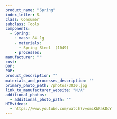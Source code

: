 ```yaml
---
product_name: "Spring"
index_letter: S
class: Consumer
subclass: Tools
components:
  - Spring:
    - mass: 84.1g
    - materials:
      - Spring Steel  (1049)
    - processes:
manufacturer: ""
cost: 
DOP: 
POP: 
product_description: ""
materials_and_processes_description: ""
primary_photo_path: /photos/3030.jpg
link_to_manufacturer_website: "N/A"
additional_photos:
  - additional_photo_path: ""
HIMvideos:
  - https://www.youtube.com/watch?v=omLKbKakDoY
---
```


